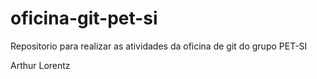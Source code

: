# oficina-git-pet-si
Repositorio para realizar as atividades da oficina de git do grupo PET-SI

Arthur Lorentz
